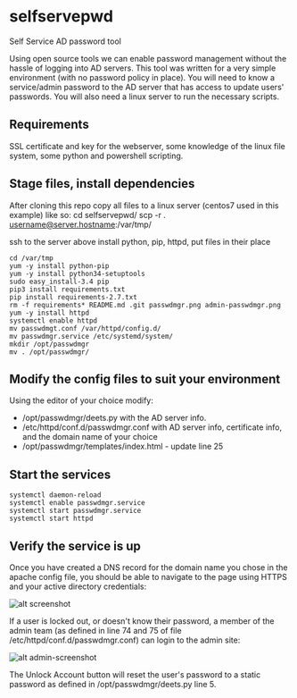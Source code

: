 # selfservepwd
Self Service AD password tool

Using open source tools we can enable password management without the hassle of logging into AD servers.
This tool was written for a very simple environment (with no password policy in place).  You will need to know a service/admin password to the AD server that has access to update users' passwords.  You will also need a linux server to run the necessary scripts.

## Requirements

SSL certificate and key for the webserver, some knowledge of the linux file system, some python and powershell scripting.

## Stage files, install dependencies

After cloning this repo copy all files to a linux server (centos7 used in this example) like so:
cd selfservepwd/
scp -r . username@server.hostname:/var/tmp/

ssh to the server above install python, pip, httpd, put files in their place

```
cd /var/tmp
yum -y install python-pip
yum -y install python34-setuptools
sudo easy_install-3.4 pip
pip3 install requirements.txt
pip install requirements-2.7.txt
rm -f requirements* README.md .git passwdmgr.png admin-passwdmgr.png
yum -y install httpd
systemctl enable httpd
mv passwdmgt.conf /var/httpd/config.d/
mv passwdmgr.service /etc/systemd/system/
mkdir /opt/passwdmgr
mv . /opt/passwdmgr/
```

## Modify the config files to suit your environment

Using the editor of your choice modify:
 * /opt/passwdmgr/deets.py with the AD server info.
 * /etc/httpd/conf.d/passwdmgr.conf with AD server info, certificate info, and the domain name of your choice
 * /opt/passwdmgr/templates/index.html - update line 25

## Start the services

```
systemctl daemon-reload
systemctl enable passwdmgr.service
systemctl start passwdmgr.service
systemctl start httpd
```

## Verify the service is up

Once you have created a DNS record for the domain name you chose in the apache config file, you should be able to navigate to the page using HTTPS and your active directory credentials:

![alt screenshot](https://raw.githubusercontent.com/lileddie/selfservepwd/master/images/passwdmgr.png)

If a user is locked out, or doesn't know their password, a member of the admin team (as defined in line 74 and 75 of file /etc/httpd/conf.d/passwdmgr.conf) can login to the admin site:

![alt admin-screenshot](https://raw.githubusercontent.com/lileddie/selfservepwd/master/images/admin-passwdmgr.png)

The Unlock Account button will reset the user's password to a static password as defined in /opt/passwdmgr/deets.py line 5.
